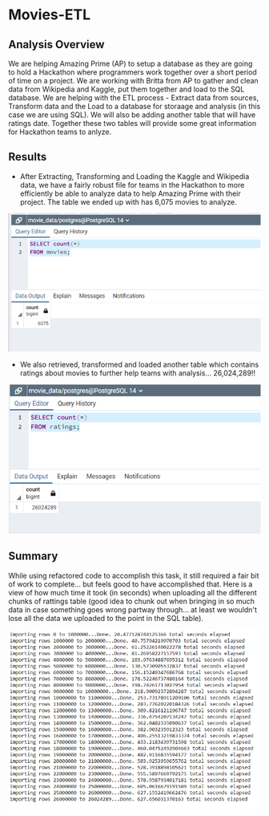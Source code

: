 # Movies-ETL

## Analysis Overview
We are helping Amazing Prime (AP) to setup a database as they are going to hold a Hackathon where programmers work together over a short period of time on a project.  We are working with Britta from AP to gather and clean data from Wikipedia and Kaggle, put them together and load to the SQL database.  We are helping with the ETL process - Extract data from sources, Transform data and the Load to a database for storaage and analysis (in this case we are using SQL).  We will also be adding another table that will have ratings date. Together these two tables will provide some great information for Hackathon teams to anlyze.

## Results

- After Extracting, Transforming and Loading the Kaggle and Wikipedia data, we have a fairly robust file for teams in the Hackathon to more efficiently be able to analyze data to help Amazing Prime with their project.  The table we ended up with has 6,075 movies to analyze.
 
![Table query of count of movies](https://github.com/tessiertodd/Movies-ETL/blob/main/movies_query.png)

- We also retrieved, transformed and loaded another table which contains ratings about movies to further help teams with analysis... 26,024,289!!

![Table of query of count of ratings](https://github.com/tessiertodd/Movies-ETL/blob/main/ratings_query.png)


## Summary

While using refactored code to accomplish this task, it still required a fair bit of work to complete... but feels good to have accomplished that.  Here is a view of how much time it took (in seconds) when uploading all the different chunks of rattings table (good idea to chunk out when bringing in so much data in case something goes wrong partway through... at least we wouldn't lose all the data we uploaded to the point in the SQL table).

![Table for time to upload ratings data to sql table](https://github.com/tessiertodd/Movies-ETL/blob/main/ratings_import_time.png)
